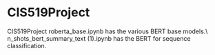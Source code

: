 # CIS519Project
CIS519Project
roberta_base.ipynb has the various BERT base models.\\
n_shots_bert_summary_text (1).ipynb has the BERT for sequence classification.
